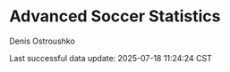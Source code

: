 # Advanced Soccer Statistics
Denis Ostroushko

<!-- gfm -->

Last successful data update: 2025-07-18 11:24:24 CST

